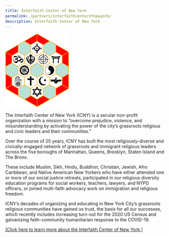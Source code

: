 ```yaml
---
title: Interfaith Center of New York
permalink: /partners/interfaithcenterofnewyork/
description: Interfaith Center of New York
---
```

<img src="/images/Partner's%20Logo/icny-logo.png" style="width:40%">

The Interfaith Center of New York (ICNY) is a secular non-profit organization with a mission to “overcome prejudice, violence, and misunderstanding by activating the power of the city’s grassroots religious and civic leaders and their communities.”

Over the course of 25 years, ICNY has built the most religiously-diverse and civically-engaged network of grassroots and immigrant religious leaders across the five boroughs of Manhattan, Queens, Brooklyn, Staten Island and The Bronx. 

These include Muslim, Sikh, Hindu, Buddhist, Christian, Jewish, Afro Caribbean, and Native American New Yorkers who have either attended one or more of our social justice retreats, participated in our religious diversity education programs for social workers, teachers, lawyers, and NYPD officers, or joined multi-faith advocacy work on immigration and religious freedom. 

ICNY’s decades of organizing and educating in New York City’s grassroots religious communities have gained us trust, the basis for all our successes, which recently includes increasing turn-out for the 2020 US Census and galvanizing faith-community humanitarian response to the COVID-19.

<a href="https://interfaithcenter.org/" target="_blank">[Click here to learn more about the Interfaith Center of New York.]</a>